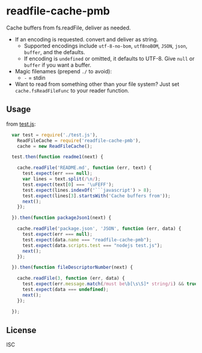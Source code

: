 ﻿
readfile-cache-pmb
===================
Cache buffers from fs.readFile, deliver as needed.

  * If an encoding is requested. convert and deliver as string.
    * Supported encodings include `utf-8-no-bom`, `utf8noBOM`,
      `JSON`, `json`, `buffer`, and the defaults.
    * If encoding  is `undefined` or omitted, it defaults to UTF-8.
      Give `null` or `buffer` if you want a buffer.
  * Magic filenames (prepend `./` to avoid):
    * `-` = stdin
  * Want to read from something other than your file system?
    Just set `cache.fsReadFileFunc` to your reader function.


Usage
-----
from [test.js](test.js):
```javascript
  var test = require('./test.js'),
    ReadFileCache = require('readfile-cache-pmb'),
    cache = new ReadFileCache();

  test.then(function readme1(next) {

    cache.readFile('README.md', function (err, text) {
      test.expect(err === null);
      var lines = text.split(/\n/);
      test.expect(text[0] === '\uFEFF');
      test.expect(lines.indexOf('```javascript') > 8);
      test.expect(lines[3].startsWith('Cache buffers from'));
      next();
    });

  }).then(function packageJson1(next) {

    cache.readFile('package.json', 'JSON', function (err, data) {
      test.expect(err === null);
      test.expect(data.name === "readfile-cache-pmb");
      test.expect(data.scripts.test === "nodejs test.js");
      next();
    });

  }).then(function fileDescriptorNumber(next) {

    cache.readFile(3, function (err, data) {
      test.expect(err.message.match(/must be\b[\s\S]* string/i) && true);
      test.expect(data === undefined);
      next();
    });

  });
```


License
-------
ISC
